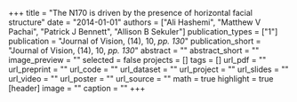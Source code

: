 +++
title = "The N170 is driven by the presence of horizontal facial structure"
date = "2014-01-01"
authors = ["Ali Hashemi", "Matthew V Pachai", "Patrick J Bennett", "Allison B Sekuler"]
publication_types = ["1"]
publication = "Journal of Vision, (14), 10, _pp. 130_"
publication_short = "Journal of Vision, (14), 10, _pp. 130_"
abstract = ""
abstract_short = ""
image_preview = ""
selected = false
projects = []
tags = []
url_pdf = ""
url_preprint = ""
url_code = ""
url_dataset = ""
url_project = ""
url_slides = ""
url_video = ""
url_poster = ""
url_source = ""
math = true
highlight = true
[header]
image = ""
caption = ""
+++
